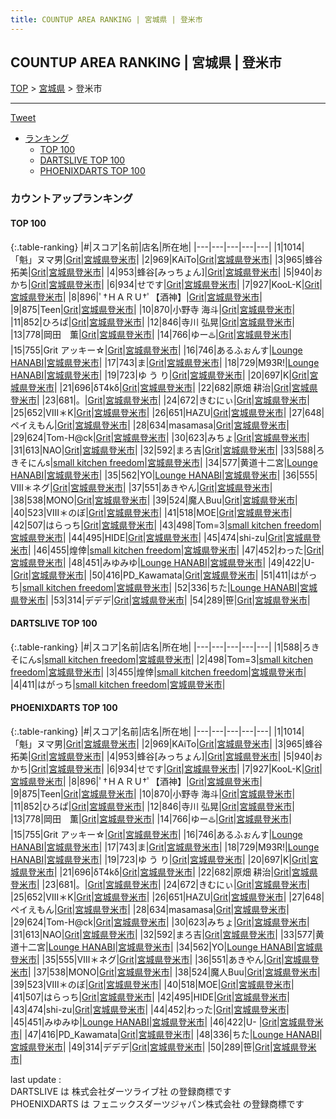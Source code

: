 ```yaml
---
title: COUNTUP AREA RANKING | 宮城県 | 登米市
---
```

## COUNTUP AREA RANKING | 宮城県 | 登米市

[TOP](/darts/rank/) > [宮城県](/darts/rank/宮城県/) > 登米市

___

<a href="https://twitter.com/share?ref_src=twsrc%5Etfw" data-text="COUNTUP AREA RANKING | 宮城県登米市" class="twitter-share-button" data-hashtags="DARTSLIVE,PHOENIXDARTS,darts,ダーツ" data-show-count="false">Tweet</a>

* [ランキング](#カウントアップランキング)
    * [TOP 100](#top-100)
    * [DARTSLIVE TOP 100](#dartslive-top-100)
    * [PHOENIXDARTS TOP 100](#phoenixdarts-top-100)

### カウントアップランキング

#### TOP 100



{:.table-ranking}
|#|スコア|名前|店名|所在地|
|---|---|---|---|---|
|1|1014|<span class="rank-name-pd">「魁」ヌマ男</span>|<a href="https://vs.phoenixdarts.com/jp/shop/shopDetailInfo/s_7436?s_seq=7436">Grit</a>|<a href="/darts/rank/宮城県/登米市">宮城県登米市</a>|
|2|969|<span class="rank-name-pd">KAiTo</span>|<a href="https://vs.phoenixdarts.com/jp/shop/shopDetailInfo/s_7436?s_seq=7436">Grit</a>|<a href="/darts/rank/宮城県/登米市">宮城県登米市</a>|
|3|965|<span class="rank-name-pd">蜂谷 拓美</span>|<a href="https://vs.phoenixdarts.com/jp/shop/shopDetailInfo/s_7436?s_seq=7436">Grit</a>|<a href="/darts/rank/宮城県/登米市">宮城県登米市</a>|
|4|953|<span class="rank-name-pd">蜂谷[みっちょん]</span>|<a href="https://vs.phoenixdarts.com/jp/shop/shopDetailInfo/s_7436?s_seq=7436">Grit</a>|<a href="/darts/rank/宮城県/登米市">宮城県登米市</a>|
|5|940|<span class="rank-name-pd">おかち</span>|<a href="https://vs.phoenixdarts.com/jp/shop/shopDetailInfo/s_7436?s_seq=7436">Grit</a>|<a href="/darts/rank/宮城県/登米市">宮城県登米市</a>|
|6|934|<span class="rank-name-pd">せです</span>|<a href="https://vs.phoenixdarts.com/jp/shop/shopDetailInfo/s_7436?s_seq=7436">Grit</a>|<a href="/darts/rank/宮城県/登米市">宮城県登米市</a>|
|7|927|<span class="rank-name-pd">KooL-K</span>|<a href="https://vs.phoenixdarts.com/jp/shop/shopDetailInfo/s_7436?s_seq=7436">Grit</a>|<a href="/darts/rank/宮城県/登米市">宮城県登米市</a>|
|8|896|<span class="rank-name-pd">ﾟ†ＨＡＲＵ†ﾟ【酒神】</span>|<a href="https://vs.phoenixdarts.com/jp/shop/shopDetailInfo/s_7436?s_seq=7436">Grit</a>|<a href="/darts/rank/宮城県/登米市">宮城県登米市</a>|
|9|875|<span class="rank-name-pd">Teen</span>|<a href="https://vs.phoenixdarts.com/jp/shop/shopDetailInfo/s_7436?s_seq=7436">Grit</a>|<a href="/darts/rank/宮城県/登米市">宮城県登米市</a>|
|10|870|<span class="rank-name-pd"><span class="pro-icon-pd"></span>小野寺 海斗</span>|<a href="https://vs.phoenixdarts.com/jp/shop/shopDetailInfo/s_7436?s_seq=7436">Grit</a>|<a href="/darts/rank/宮城県/登米市">宮城県登米市</a>|
|11|852|<span class="rank-name-pd">ひろぱ</span>|<a href="https://vs.phoenixdarts.com/jp/shop/shopDetailInfo/s_7436?s_seq=7436">Grit</a>|<a href="/darts/rank/宮城県/登米市">宮城県登米市</a>|
|12|846|<span class="rank-name-pd">寺川 弘晃</span>|<a href="https://vs.phoenixdarts.com/jp/shop/shopDetailInfo/s_7436?s_seq=7436">Grit</a>|<a href="/darts/rank/宮城県/登米市">宮城県登米市</a>|
|13|778|<span class="rank-name-pd">岡田　薫</span>|<a href="https://vs.phoenixdarts.com/jp/shop/shopDetailInfo/s_7436?s_seq=7436">Grit</a>|<a href="/darts/rank/宮城県/登米市">宮城県登米市</a>|
|14|766|<span class="rank-name-pd">ゆー♨️</span>|<a href="https://vs.phoenixdarts.com/jp/shop/shopDetailInfo/s_7436?s_seq=7436">Grit</a>|<a href="/darts/rank/宮城県/登米市">宮城県登米市</a>|
|15|755|<span class="rank-name-pd">Grit アッキー☆</span>|<a href="https://vs.phoenixdarts.com/jp/shop/shopDetailInfo/s_7436?s_seq=7436">Grit</a>|<a href="/darts/rank/宮城県/登米市">宮城県登米市</a>|
|16|746|<span class="rank-name-pd">あるふぉんす</span>|<a href="https://vs.phoenixdarts.com/jp/shop/shopDetailInfo/s_87356?s_seq=87356">Lounge HANABI</a>|<a href="/darts/rank/宮城県/登米市">宮城県登米市</a>|
|17|743|<span class="rank-name-pd">ま</span>|<a href="https://vs.phoenixdarts.com/jp/shop/shopDetailInfo/s_7436?s_seq=7436">Grit</a>|<a href="/darts/rank/宮城県/登米市">宮城県登米市</a>|
|18|729|<span class="rank-name-pd">M93R!</span>|<a href="https://vs.phoenixdarts.com/jp/shop/shopDetailInfo/s_87356?s_seq=87356">Lounge HANABI</a>|<a href="/darts/rank/宮城県/登米市">宮城県登米市</a>|
|19|723|<span class="rank-name-pd">ゆ う り</span>|<a href="https://vs.phoenixdarts.com/jp/shop/shopDetailInfo/s_7436?s_seq=7436">Grit</a>|<a href="/darts/rank/宮城県/登米市">宮城県登米市</a>|
|20|697|<span class="rank-name-pd">K</span>|<a href="https://vs.phoenixdarts.com/jp/shop/shopDetailInfo/s_7436?s_seq=7436">Grit</a>|<a href="/darts/rank/宮城県/登米市">宮城県登米市</a>|
|21|696|<span class="rank-name-pd">δT4kδ</span>|<a href="https://vs.phoenixdarts.com/jp/shop/shopDetailInfo/s_7436?s_seq=7436">Grit</a>|<a href="/darts/rank/宮城県/登米市">宮城県登米市</a>|
|22|682|<span class="rank-name-pd">原畑 耕治</span>|<a href="https://vs.phoenixdarts.com/jp/shop/shopDetailInfo/s_7436?s_seq=7436">Grit</a>|<a href="/darts/rank/宮城県/登米市">宮城県登米市</a>|
|23|681|<span class="rank-name-pd">。</span>|<a href="https://vs.phoenixdarts.com/jp/shop/shopDetailInfo/s_7436?s_seq=7436">Grit</a>|<a href="/darts/rank/宮城県/登米市">宮城県登米市</a>|
|24|672|<span class="rank-name-pd">きむにぃ</span>|<a href="https://vs.phoenixdarts.com/jp/shop/shopDetailInfo/s_7436?s_seq=7436">Grit</a>|<a href="/darts/rank/宮城県/登米市">宮城県登米市</a>|
|25|652|<span class="rank-name-pd">Ⅷ＊K</span>|<a href="https://vs.phoenixdarts.com/jp/shop/shopDetailInfo/s_7436?s_seq=7436">Grit</a>|<a href="/darts/rank/宮城県/登米市">宮城県登米市</a>|
|26|651|<span class="rank-name-pd">HAZU</span>|<a href="https://vs.phoenixdarts.com/jp/shop/shopDetailInfo/s_7436?s_seq=7436">Grit</a>|<a href="/darts/rank/宮城県/登米市">宮城県登米市</a>|
|27|648|<span class="rank-name-pd">ペイえもん</span>|<a href="https://vs.phoenixdarts.com/jp/shop/shopDetailInfo/s_7436?s_seq=7436">Grit</a>|<a href="/darts/rank/宮城県/登米市">宮城県登米市</a>|
|28|634|<span class="rank-name-pd">masamasa</span>|<a href="https://vs.phoenixdarts.com/jp/shop/shopDetailInfo/s_7436?s_seq=7436">Grit</a>|<a href="/darts/rank/宮城県/登米市">宮城県登米市</a>|
|29|624|<span class="rank-name-pd">Tom-H@ck</span>|<a href="https://vs.phoenixdarts.com/jp/shop/shopDetailInfo/s_7436?s_seq=7436">Grit</a>|<a href="/darts/rank/宮城県/登米市">宮城県登米市</a>|
|30|623|<span class="rank-name-pd">みちょ</span>|<a href="https://vs.phoenixdarts.com/jp/shop/shopDetailInfo/s_7436?s_seq=7436">Grit</a>|<a href="/darts/rank/宮城県/登米市">宮城県登米市</a>|
|31|613|<span class="rank-name-pd">NAO</span>|<a href="https://vs.phoenixdarts.com/jp/shop/shopDetailInfo/s_7436?s_seq=7436">Grit</a>|<a href="/darts/rank/宮城県/登米市">宮城県登米市</a>|
|32|592|<span class="rank-name-pd">まろ吉</span>|<a href="https://vs.phoenixdarts.com/jp/shop/shopDetailInfo/s_7436?s_seq=7436">Grit</a>|<a href="/darts/rank/宮城県/登米市">宮城県登米市</a>|
|33|588|<span class="rank-name-dl">ろきそにんs</span>|<a href="https://search.dartslive.com/jp/shop/4cac60f7aa2bf6670d9b047a20a7ba1e">small kitchen freedom</a>|<a href="/darts/rank/宮城県/登米市">宮城県登米市</a>|
|34|577|<span class="rank-name-pd">黄道十二宮</span>|<a href="https://vs.phoenixdarts.com/jp/shop/shopDetailInfo/s_87356?s_seq=87356">Lounge HANABI</a>|<a href="/darts/rank/宮城県/登米市">宮城県登米市</a>|
|35|562|<span class="rank-name-pd">YO</span>|<a href="https://vs.phoenixdarts.com/jp/shop/shopDetailInfo/s_87356?s_seq=87356">Lounge HANABI</a>|<a href="/darts/rank/宮城県/登米市">宮城県登米市</a>|
|36|555|<span class="rank-name-pd">Ⅷ＊ネグ</span>|<a href="https://vs.phoenixdarts.com/jp/shop/shopDetailInfo/s_7436?s_seq=7436">Grit</a>|<a href="/darts/rank/宮城県/登米市">宮城県登米市</a>|
|37|551|<span class="rank-name-pd">あきやん</span>|<a href="https://vs.phoenixdarts.com/jp/shop/shopDetailInfo/s_7436?s_seq=7436">Grit</a>|<a href="/darts/rank/宮城県/登米市">宮城県登米市</a>|
|38|538|<span class="rank-name-pd">MONO</span>|<a href="https://vs.phoenixdarts.com/jp/shop/shopDetailInfo/s_7436?s_seq=7436">Grit</a>|<a href="/darts/rank/宮城県/登米市">宮城県登米市</a>|
|39|524|<span class="rank-name-pd">魔人Buu</span>|<a href="https://vs.phoenixdarts.com/jp/shop/shopDetailInfo/s_7436?s_seq=7436">Grit</a>|<a href="/darts/rank/宮城県/登米市">宮城県登米市</a>|
|40|523|<span class="rank-name-pd">Ⅷ＊のぼ</span>|<a href="https://vs.phoenixdarts.com/jp/shop/shopDetailInfo/s_7436?s_seq=7436">Grit</a>|<a href="/darts/rank/宮城県/登米市">宮城県登米市</a>|
|41|518|<span class="rank-name-pd">MOE</span>|<a href="https://vs.phoenixdarts.com/jp/shop/shopDetailInfo/s_7436?s_seq=7436">Grit</a>|<a href="/darts/rank/宮城県/登米市">宮城県登米市</a>|
|42|507|<span class="rank-name-pd">はらっち</span>|<a href="https://vs.phoenixdarts.com/jp/shop/shopDetailInfo/s_7436?s_seq=7436">Grit</a>|<a href="/darts/rank/宮城県/登米市">宮城県登米市</a>|
|43|498|<span class="rank-name-dl">Tom=3</span>|<a href="https://search.dartslive.com/jp/shop/4cac60f7aa2bf6670d9b047a20a7ba1e">small kitchen freedom</a>|<a href="/darts/rank/宮城県/登米市">宮城県登米市</a>|
|44|495|<span class="rank-name-pd">HIDE</span>|<a href="https://vs.phoenixdarts.com/jp/shop/shopDetailInfo/s_7436?s_seq=7436">Grit</a>|<a href="/darts/rank/宮城県/登米市">宮城県登米市</a>|
|45|474|<span class="rank-name-pd">shi-zu</span>|<a href="https://vs.phoenixdarts.com/jp/shop/shopDetailInfo/s_7436?s_seq=7436">Grit</a>|<a href="/darts/rank/宮城県/登米市">宮城県登米市</a>|
|46|455|<span class="rank-name-dl">煌倖</span>|<a href="https://search.dartslive.com/jp/shop/4cac60f7aa2bf6670d9b047a20a7ba1e">small kitchen freedom</a>|<a href="/darts/rank/宮城県/登米市">宮城県登米市</a>|
|47|452|<span class="rank-name-pd">わった</span>|<a href="https://vs.phoenixdarts.com/jp/shop/shopDetailInfo/s_7436?s_seq=7436">Grit</a>|<a href="/darts/rank/宮城県/登米市">宮城県登米市</a>|
|48|451|<span class="rank-name-pd">みゆみゆ</span>|<a href="https://vs.phoenixdarts.com/jp/shop/shopDetailInfo/s_87356?s_seq=87356">Lounge HANABI</a>|<a href="/darts/rank/宮城県/登米市">宮城県登米市</a>|
|49|422|<span class="rank-name-pd">U- </span>|<a href="https://vs.phoenixdarts.com/jp/shop/shopDetailInfo/s_7436?s_seq=7436">Grit</a>|<a href="/darts/rank/宮城県/登米市">宮城県登米市</a>|
|50|416|<span class="rank-name-pd">PD_Kawamata</span>|<a href="https://vs.phoenixdarts.com/jp/shop/shopDetailInfo/s_7436?s_seq=7436">Grit</a>|<a href="/darts/rank/宮城県/登米市">宮城県登米市</a>|
|51|411|<span class="rank-name-dl">はがっち</span>|<a href="https://search.dartslive.com/jp/shop/4cac60f7aa2bf6670d9b047a20a7ba1e">small kitchen freedom</a>|<a href="/darts/rank/宮城県/登米市">宮城県登米市</a>|
|52|336|<span class="rank-name-pd">ちた</span>|<a href="https://vs.phoenixdarts.com/jp/shop/shopDetailInfo/s_87356?s_seq=87356">Lounge HANABI</a>|<a href="/darts/rank/宮城県/登米市">宮城県登米市</a>|
|53|314|<span class="rank-name-pd">デデデ</span>|<a href="https://vs.phoenixdarts.com/jp/shop/shopDetailInfo/s_7436?s_seq=7436">Grit</a>|<a href="/darts/rank/宮城県/登米市">宮城県登米市</a>|
|54|289|<span class="rank-name-pd">笹</span>|<a href="https://vs.phoenixdarts.com/jp/shop/shopDetailInfo/s_7436?s_seq=7436">Grit</a>|<a href="/darts/rank/宮城県/登米市">宮城県登米市</a>|


#### DARTSLIVE TOP 100



{:.table-ranking}
|#|スコア|名前|店名|所在地|
|---|---|---|---|---|
|1|588|<span class="rank-name-dl">ろきそにんs</span>|<a href="https://search.dartslive.com/jp/shop/4cac60f7aa2bf6670d9b047a20a7ba1e">small kitchen freedom</a>|<a href="/darts/rank/宮城県/登米市">宮城県登米市</a>|
|2|498|<span class="rank-name-dl">Tom=3</span>|<a href="https://search.dartslive.com/jp/shop/4cac60f7aa2bf6670d9b047a20a7ba1e">small kitchen freedom</a>|<a href="/darts/rank/宮城県/登米市">宮城県登米市</a>|
|3|455|<span class="rank-name-dl">煌倖</span>|<a href="https://search.dartslive.com/jp/shop/4cac60f7aa2bf6670d9b047a20a7ba1e">small kitchen freedom</a>|<a href="/darts/rank/宮城県/登米市">宮城県登米市</a>|
|4|411|<span class="rank-name-dl">はがっち</span>|<a href="https://search.dartslive.com/jp/shop/4cac60f7aa2bf6670d9b047a20a7ba1e">small kitchen freedom</a>|<a href="/darts/rank/宮城県/登米市">宮城県登米市</a>|


#### PHOENIXDARTS TOP 100



{:.table-ranking}
|#|スコア|名前|店名|所在地|
|---|---|---|---|---|
|1|1014|<span class="rank-name-pd">「魁」ヌマ男</span>|<a href="https://vs.phoenixdarts.com/jp/shop/shopDetailInfo/s_7436?s_seq=7436">Grit</a>|<a href="/darts/rank/宮城県/登米市">宮城県登米市</a>|
|2|969|<span class="rank-name-pd">KAiTo</span>|<a href="https://vs.phoenixdarts.com/jp/shop/shopDetailInfo/s_7436?s_seq=7436">Grit</a>|<a href="/darts/rank/宮城県/登米市">宮城県登米市</a>|
|3|965|<span class="rank-name-pd">蜂谷 拓美</span>|<a href="https://vs.phoenixdarts.com/jp/shop/shopDetailInfo/s_7436?s_seq=7436">Grit</a>|<a href="/darts/rank/宮城県/登米市">宮城県登米市</a>|
|4|953|<span class="rank-name-pd">蜂谷[みっちょん]</span>|<a href="https://vs.phoenixdarts.com/jp/shop/shopDetailInfo/s_7436?s_seq=7436">Grit</a>|<a href="/darts/rank/宮城県/登米市">宮城県登米市</a>|
|5|940|<span class="rank-name-pd">おかち</span>|<a href="https://vs.phoenixdarts.com/jp/shop/shopDetailInfo/s_7436?s_seq=7436">Grit</a>|<a href="/darts/rank/宮城県/登米市">宮城県登米市</a>|
|6|934|<span class="rank-name-pd">せです</span>|<a href="https://vs.phoenixdarts.com/jp/shop/shopDetailInfo/s_7436?s_seq=7436">Grit</a>|<a href="/darts/rank/宮城県/登米市">宮城県登米市</a>|
|7|927|<span class="rank-name-pd">KooL-K</span>|<a href="https://vs.phoenixdarts.com/jp/shop/shopDetailInfo/s_7436?s_seq=7436">Grit</a>|<a href="/darts/rank/宮城県/登米市">宮城県登米市</a>|
|8|896|<span class="rank-name-pd">ﾟ†ＨＡＲＵ†ﾟ【酒神】</span>|<a href="https://vs.phoenixdarts.com/jp/shop/shopDetailInfo/s_7436?s_seq=7436">Grit</a>|<a href="/darts/rank/宮城県/登米市">宮城県登米市</a>|
|9|875|<span class="rank-name-pd">Teen</span>|<a href="https://vs.phoenixdarts.com/jp/shop/shopDetailInfo/s_7436?s_seq=7436">Grit</a>|<a href="/darts/rank/宮城県/登米市">宮城県登米市</a>|
|10|870|<span class="rank-name-pd"><span class="pro-icon-pd"></span>小野寺 海斗</span>|<a href="https://vs.phoenixdarts.com/jp/shop/shopDetailInfo/s_7436?s_seq=7436">Grit</a>|<a href="/darts/rank/宮城県/登米市">宮城県登米市</a>|
|11|852|<span class="rank-name-pd">ひろぱ</span>|<a href="https://vs.phoenixdarts.com/jp/shop/shopDetailInfo/s_7436?s_seq=7436">Grit</a>|<a href="/darts/rank/宮城県/登米市">宮城県登米市</a>|
|12|846|<span class="rank-name-pd">寺川 弘晃</span>|<a href="https://vs.phoenixdarts.com/jp/shop/shopDetailInfo/s_7436?s_seq=7436">Grit</a>|<a href="/darts/rank/宮城県/登米市">宮城県登米市</a>|
|13|778|<span class="rank-name-pd">岡田　薫</span>|<a href="https://vs.phoenixdarts.com/jp/shop/shopDetailInfo/s_7436?s_seq=7436">Grit</a>|<a href="/darts/rank/宮城県/登米市">宮城県登米市</a>|
|14|766|<span class="rank-name-pd">ゆー♨️</span>|<a href="https://vs.phoenixdarts.com/jp/shop/shopDetailInfo/s_7436?s_seq=7436">Grit</a>|<a href="/darts/rank/宮城県/登米市">宮城県登米市</a>|
|15|755|<span class="rank-name-pd">Grit アッキー☆</span>|<a href="https://vs.phoenixdarts.com/jp/shop/shopDetailInfo/s_7436?s_seq=7436">Grit</a>|<a href="/darts/rank/宮城県/登米市">宮城県登米市</a>|
|16|746|<span class="rank-name-pd">あるふぉんす</span>|<a href="https://vs.phoenixdarts.com/jp/shop/shopDetailInfo/s_87356?s_seq=87356">Lounge HANABI</a>|<a href="/darts/rank/宮城県/登米市">宮城県登米市</a>|
|17|743|<span class="rank-name-pd">ま</span>|<a href="https://vs.phoenixdarts.com/jp/shop/shopDetailInfo/s_7436?s_seq=7436">Grit</a>|<a href="/darts/rank/宮城県/登米市">宮城県登米市</a>|
|18|729|<span class="rank-name-pd">M93R!</span>|<a href="https://vs.phoenixdarts.com/jp/shop/shopDetailInfo/s_87356?s_seq=87356">Lounge HANABI</a>|<a href="/darts/rank/宮城県/登米市">宮城県登米市</a>|
|19|723|<span class="rank-name-pd">ゆ う り</span>|<a href="https://vs.phoenixdarts.com/jp/shop/shopDetailInfo/s_7436?s_seq=7436">Grit</a>|<a href="/darts/rank/宮城県/登米市">宮城県登米市</a>|
|20|697|<span class="rank-name-pd">K</span>|<a href="https://vs.phoenixdarts.com/jp/shop/shopDetailInfo/s_7436?s_seq=7436">Grit</a>|<a href="/darts/rank/宮城県/登米市">宮城県登米市</a>|
|21|696|<span class="rank-name-pd">δT4kδ</span>|<a href="https://vs.phoenixdarts.com/jp/shop/shopDetailInfo/s_7436?s_seq=7436">Grit</a>|<a href="/darts/rank/宮城県/登米市">宮城県登米市</a>|
|22|682|<span class="rank-name-pd">原畑 耕治</span>|<a href="https://vs.phoenixdarts.com/jp/shop/shopDetailInfo/s_7436?s_seq=7436">Grit</a>|<a href="/darts/rank/宮城県/登米市">宮城県登米市</a>|
|23|681|<span class="rank-name-pd">。</span>|<a href="https://vs.phoenixdarts.com/jp/shop/shopDetailInfo/s_7436?s_seq=7436">Grit</a>|<a href="/darts/rank/宮城県/登米市">宮城県登米市</a>|
|24|672|<span class="rank-name-pd">きむにぃ</span>|<a href="https://vs.phoenixdarts.com/jp/shop/shopDetailInfo/s_7436?s_seq=7436">Grit</a>|<a href="/darts/rank/宮城県/登米市">宮城県登米市</a>|
|25|652|<span class="rank-name-pd">Ⅷ＊K</span>|<a href="https://vs.phoenixdarts.com/jp/shop/shopDetailInfo/s_7436?s_seq=7436">Grit</a>|<a href="/darts/rank/宮城県/登米市">宮城県登米市</a>|
|26|651|<span class="rank-name-pd">HAZU</span>|<a href="https://vs.phoenixdarts.com/jp/shop/shopDetailInfo/s_7436?s_seq=7436">Grit</a>|<a href="/darts/rank/宮城県/登米市">宮城県登米市</a>|
|27|648|<span class="rank-name-pd">ペイえもん</span>|<a href="https://vs.phoenixdarts.com/jp/shop/shopDetailInfo/s_7436?s_seq=7436">Grit</a>|<a href="/darts/rank/宮城県/登米市">宮城県登米市</a>|
|28|634|<span class="rank-name-pd">masamasa</span>|<a href="https://vs.phoenixdarts.com/jp/shop/shopDetailInfo/s_7436?s_seq=7436">Grit</a>|<a href="/darts/rank/宮城県/登米市">宮城県登米市</a>|
|29|624|<span class="rank-name-pd">Tom-H@ck</span>|<a href="https://vs.phoenixdarts.com/jp/shop/shopDetailInfo/s_7436?s_seq=7436">Grit</a>|<a href="/darts/rank/宮城県/登米市">宮城県登米市</a>|
|30|623|<span class="rank-name-pd">みちょ</span>|<a href="https://vs.phoenixdarts.com/jp/shop/shopDetailInfo/s_7436?s_seq=7436">Grit</a>|<a href="/darts/rank/宮城県/登米市">宮城県登米市</a>|
|31|613|<span class="rank-name-pd">NAO</span>|<a href="https://vs.phoenixdarts.com/jp/shop/shopDetailInfo/s_7436?s_seq=7436">Grit</a>|<a href="/darts/rank/宮城県/登米市">宮城県登米市</a>|
|32|592|<span class="rank-name-pd">まろ吉</span>|<a href="https://vs.phoenixdarts.com/jp/shop/shopDetailInfo/s_7436?s_seq=7436">Grit</a>|<a href="/darts/rank/宮城県/登米市">宮城県登米市</a>|
|33|577|<span class="rank-name-pd">黄道十二宮</span>|<a href="https://vs.phoenixdarts.com/jp/shop/shopDetailInfo/s_87356?s_seq=87356">Lounge HANABI</a>|<a href="/darts/rank/宮城県/登米市">宮城県登米市</a>|
|34|562|<span class="rank-name-pd">YO</span>|<a href="https://vs.phoenixdarts.com/jp/shop/shopDetailInfo/s_87356?s_seq=87356">Lounge HANABI</a>|<a href="/darts/rank/宮城県/登米市">宮城県登米市</a>|
|35|555|<span class="rank-name-pd">Ⅷ＊ネグ</span>|<a href="https://vs.phoenixdarts.com/jp/shop/shopDetailInfo/s_7436?s_seq=7436">Grit</a>|<a href="/darts/rank/宮城県/登米市">宮城県登米市</a>|
|36|551|<span class="rank-name-pd">あきやん</span>|<a href="https://vs.phoenixdarts.com/jp/shop/shopDetailInfo/s_7436?s_seq=7436">Grit</a>|<a href="/darts/rank/宮城県/登米市">宮城県登米市</a>|
|37|538|<span class="rank-name-pd">MONO</span>|<a href="https://vs.phoenixdarts.com/jp/shop/shopDetailInfo/s_7436?s_seq=7436">Grit</a>|<a href="/darts/rank/宮城県/登米市">宮城県登米市</a>|
|38|524|<span class="rank-name-pd">魔人Buu</span>|<a href="https://vs.phoenixdarts.com/jp/shop/shopDetailInfo/s_7436?s_seq=7436">Grit</a>|<a href="/darts/rank/宮城県/登米市">宮城県登米市</a>|
|39|523|<span class="rank-name-pd">Ⅷ＊のぼ</span>|<a href="https://vs.phoenixdarts.com/jp/shop/shopDetailInfo/s_7436?s_seq=7436">Grit</a>|<a href="/darts/rank/宮城県/登米市">宮城県登米市</a>|
|40|518|<span class="rank-name-pd">MOE</span>|<a href="https://vs.phoenixdarts.com/jp/shop/shopDetailInfo/s_7436?s_seq=7436">Grit</a>|<a href="/darts/rank/宮城県/登米市">宮城県登米市</a>|
|41|507|<span class="rank-name-pd">はらっち</span>|<a href="https://vs.phoenixdarts.com/jp/shop/shopDetailInfo/s_7436?s_seq=7436">Grit</a>|<a href="/darts/rank/宮城県/登米市">宮城県登米市</a>|
|42|495|<span class="rank-name-pd">HIDE</span>|<a href="https://vs.phoenixdarts.com/jp/shop/shopDetailInfo/s_7436?s_seq=7436">Grit</a>|<a href="/darts/rank/宮城県/登米市">宮城県登米市</a>|
|43|474|<span class="rank-name-pd">shi-zu</span>|<a href="https://vs.phoenixdarts.com/jp/shop/shopDetailInfo/s_7436?s_seq=7436">Grit</a>|<a href="/darts/rank/宮城県/登米市">宮城県登米市</a>|
|44|452|<span class="rank-name-pd">わった</span>|<a href="https://vs.phoenixdarts.com/jp/shop/shopDetailInfo/s_7436?s_seq=7436">Grit</a>|<a href="/darts/rank/宮城県/登米市">宮城県登米市</a>|
|45|451|<span class="rank-name-pd">みゆみゆ</span>|<a href="https://vs.phoenixdarts.com/jp/shop/shopDetailInfo/s_87356?s_seq=87356">Lounge HANABI</a>|<a href="/darts/rank/宮城県/登米市">宮城県登米市</a>|
|46|422|<span class="rank-name-pd">U- </span>|<a href="https://vs.phoenixdarts.com/jp/shop/shopDetailInfo/s_7436?s_seq=7436">Grit</a>|<a href="/darts/rank/宮城県/登米市">宮城県登米市</a>|
|47|416|<span class="rank-name-pd">PD_Kawamata</span>|<a href="https://vs.phoenixdarts.com/jp/shop/shopDetailInfo/s_7436?s_seq=7436">Grit</a>|<a href="/darts/rank/宮城県/登米市">宮城県登米市</a>|
|48|336|<span class="rank-name-pd">ちた</span>|<a href="https://vs.phoenixdarts.com/jp/shop/shopDetailInfo/s_87356?s_seq=87356">Lounge HANABI</a>|<a href="/darts/rank/宮城県/登米市">宮城県登米市</a>|
|49|314|<span class="rank-name-pd">デデデ</span>|<a href="https://vs.phoenixdarts.com/jp/shop/shopDetailInfo/s_7436?s_seq=7436">Grit</a>|<a href="/darts/rank/宮城県/登米市">宮城県登米市</a>|
|50|289|<span class="rank-name-pd">笹</span>|<a href="https://vs.phoenixdarts.com/jp/shop/shopDetailInfo/s_7436?s_seq=7436">Grit</a>|<a href="/darts/rank/宮城県/登米市">宮城県登米市</a>|


<div class="footer border-top border-gray-light mt-5 pt-3 text-right text-gray">
    last update : <span style="font-weight: italic" id="foot_last_modified"></span><br />
    DARTSLIVE は 株式会社ダーツライブ社 の登録商標です<br />
    PHOENIXDARTS は フェニックスダーツジャパン株式会社 の登録商標です<br />
</div>

<script src="https://cdnjs.cloudflare.com/ajax/libs/jquery.tablesorter/2.31.3/js/jquery.tablesorter.min.js" integrity="sha512-qzgd5cYSZcosqpzpn7zF2ZId8f/8CHmFKZ8j7mU4OUXTNRd5g+ZHBPsgKEwoqxCtdQvExE5LprwwPAgoicguNg==" crossorigin="anonymous" referrerpolicy="no-referrer"></script>
<link rel="stylesheet" href="https://cdnjs.cloudflare.com/ajax/libs/jquery.tablesorter/2.31.3/css/theme.default.min.css" integrity="sha512-wghhOJkjQX0Lh3NSWvNKeZ0ZpNn+SPVXX1Qyc9OCaogADktxrBiBdKGDoqVUOyhStvMBmJQ8ZdMHiR3wuEq8+w==" crossorigin="anonymous" referrerpolicy="no-referrer" />
<script>
$(function() {
    $(".table-ranking").tablesorter({sortList:[[0, 0]]});
    $("#foot_last_modified").text(formatDate(new Date(document.lastModified), 'yyyy-MM-dd HH:mm:ss'));
});
</script>

<script async src="https://platform.twitter.com/widgets.js" charset="utf-8"></script>